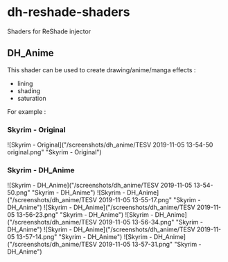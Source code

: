 # dh-reshade-shaders
Shaders for ReShade injector

## DH_Anime
This shader can be used to create drawing/anime/manga effects :
- lining
- shading
- saturation

For example :
### Skyrim - Original
![Skyrim - Original]("/screenshots/dh_anime/TESV 2019-11-05 13-54-50 original.png" "Skyrim - Original")

### Skyrim - DH_Anime
![Skyrim - DH_Anime]("/screenshots/dh_anime/TESV 2019-11-05 13-54-50.png" "Skyrim - DH_Anime")
![Skyrim - DH_Anime]("/screenshots/dh_anime/TESV 2019-11-05 13-55-17.png" "Skyrim - DH_Anime")
![Skyrim - DH_Anime]("/screenshots/dh_anime/TESV 2019-11-05 13-56-23.png" "Skyrim - DH_Anime")
![Skyrim - DH_Anime]("/screenshots/dh_anime/TESV 2019-11-05 13-56-34.png" "Skyrim - DH_Anime")
![Skyrim - DH_Anime]("/screenshots/dh_anime/TESV 2019-11-05 13-57-14.png" "Skyrim - DH_Anime")
![Skyrim - DH_Anime]("/screenshots/dh_anime/TESV 2019-11-05 13-57-31.png" "Skyrim - DH_Anime")